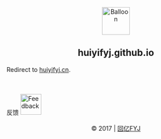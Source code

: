 <div align=center>
    <img src="https://github.com/huiyifyj/huiyifyj.cn/blob/master/2017.12.25~/img/favicon.png" alt="Balloon" width="64"/>
	<h2>huiyifyj.github.io</h2>
</div>

Redirect to [huiyifyj.cn](http://huiyifyj.cn).

<br>
<br>
反馈
<a href="mailto:jxfengyijie@gmail.com" target="_blank">
	<img src="http://huiyifyj.github.io/studying_college/hrefimages/mailbox.png" alt="Feedback" width="48"/>
</a>
<br>
<br>
<div align=center>
    © 2017 | <a href="http://huiyifyj.github.io" target="_blank">回亿FYJ</a>
</div>
